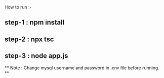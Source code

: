 How to run :-

## step-1 : npm install

## step-2 : npx tsc

## step-3 : node app.js

** Note : Change mysql username and password in .env file before running. **
